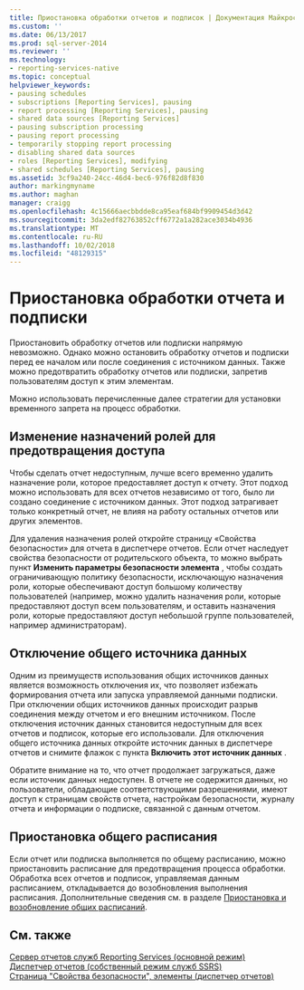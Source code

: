 ```yaml
---
title: Приостановка обработки отчетов и подписок | Документация Майкрософт
ms.custom: ''
ms.date: 06/13/2017
ms.prod: sql-server-2014
ms.reviewer: ''
ms.technology:
- reporting-services-native
ms.topic: conceptual
helpviewer_keywords:
- pausing schedules
- subscriptions [Reporting Services], pausing
- report processing [Reporting Services], pausing
- shared data sources [Reporting Services]
- pausing subscription processing
- pausing report processing
- temporarily stopping report processing
- disabling shared data sources
- roles [Reporting Services], modifying
- shared schedules [Reporting Services], pausing
ms.assetid: 3cf9a240-24cc-46d4-bec6-976f82d8f830
author: markingmyname
ms.author: maghan
manager: craigg
ms.openlocfilehash: 4c15666aecbbdde8ca95eaf684bf9909454d3d42
ms.sourcegitcommit: 3da2edf82763852cff6772a1a282ace3034b4936
ms.translationtype: MT
ms.contentlocale: ru-RU
ms.lasthandoff: 10/02/2018
ms.locfileid: "48129315"
---
```

# <a name="pause-report-and-subscription-processing"></a>Приостановка обработки отчета и подписки
  Приостановить обработку отчетов или подписки напрямую невозможно. Однако можно остановить обработку отчетов и подписки перед ее началом или после соединения с источником данных. Также можно предотвратить обработку отчетов или подписки, запретив пользователям доступ к этим элементам.  
  
 Можно использовать перечисленные далее стратегии для установки временного запрета на процесс обработки.  
  
## <a name="modify-role-assignments-to-prevent-access"></a>Изменение назначений ролей для предотвращения доступа  
 Чтобы сделать отчет недоступным, лучше всего временно удалить назначение роли, которое предоставляет доступ к отчету. Этот подход можно использовать для всех отчетов независимо от того, было ли создано соединение с источником данных. Этот подход затрагивает только конкретный отчет, не влияя на работу остальных отчетов или других элементов.  
  
 Для удаления назначения ролей откройте страницу «Свойства безопасности» для отчета в диспетчере отчетов. Если отчет наследует свойства безопасности от родительского объекта, то можно выбрать пункт **Изменить параметры безопасности элемента** , чтобы создать ограничивающую политику безопасности, исключающую назначения роли, которые обеспечивают доступ большому количеству пользователей (например, можно удалить назначения роли, которые предоставляют доступ всем пользователям, и оставить назначения роли, которые предоставляют доступ небольшой группе пользователей, например администраторам).  
  
## <a name="disable-a-shared-data-source"></a>Отключение общего источника данных  
 Одним из преимуществ использования общих источников данных является возможность отключения их, что позволяет избежать формирования отчета или запуска управляемой данными подписки. При отключении общих источников данных происходит разрыв соединения между отчетом и его внешним источником. После отключения источник данных становится недоступным для всех отчетов и подписок, которые его использовали. Для отключения общего источника данных откройте источник данных в диспетчере отчетов и снимите флажок с пункта **Включить этот источник данных** .  
  
 Обратите внимание на то, что отчет продолжает загружаться, даже если источник данных недоступен. В отчете не содержится данных, но пользователи, обладающие соответствующими разрешениями, имеют доступ к страницам свойств отчета, настройкам безопасности, журналу отчета и информации о подписке, связанной с данным отчетом.  
  
## <a name="pause-a-shared-schedule"></a>Приостановка общего расписания  
 Если отчет или подписка выполняется по общему расписанию, можно приостановить расписание для предотвращения процесса обработки. Обработка всех отчетов и подписок, управляемая данным расписанием, откладывается до возобновления выполнения расписания. Дополнительные сведения см. в разделе [Приостановка и возобновление общих расписаний](schedules.md).  
  
## <a name="see-also"></a>См. также  
 [Сервер отчетов служб Reporting Services (основной режим)](../report-server/reporting-services-report-server-native-mode.md)   
 [Диспетчер отчетов &#40;собственный режим служб SSRS&#41;](../report-manager-ssrs-native-mode.md)   
 [Страница "Свойства безопасности", элементы (диспетчер отчетов)](../security-properties-page-items-report-manager.md)  
  
  
